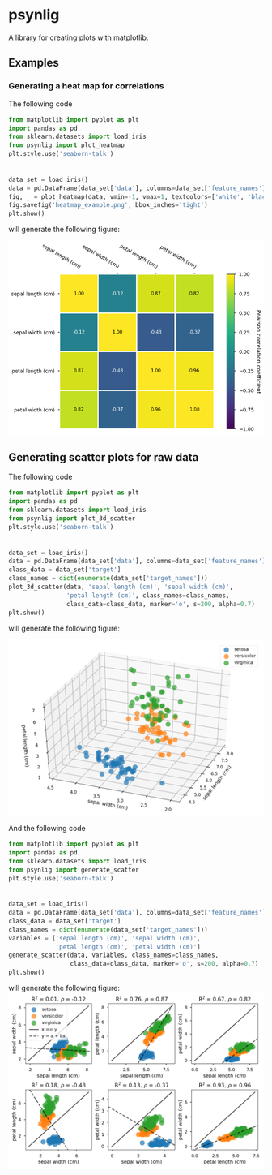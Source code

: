 # psynlig

A library for creating plots with matplotlib.

## Examples

### Generating a heat map for correlations
The following code
```python
from matplotlib import pyplot as plt
import pandas as pd
from sklearn.datasets import load_iris
from psynlig import plot_heatmap
plt.style.use('seaborn-talk')


data_set = load_iris()
data = pd.DataFrame(data_set['data'], columns=data_set['feature_names'])
fig, _ = plot_heatmap(data, vmin=-1, vmax=1, textcolors=['white', 'black'])
fig.savefig('heatmap_example.png', bbox_inches='tight')
plt.show()
```

will generate the following figure:

![heatmap](examples/heat_correlation/heatmap_example.png)

## Generating scatter plots for raw data
The following code
```python
from matplotlib import pyplot as plt
import pandas as pd
from sklearn.datasets import load_iris
from psynlig import plot_3d_scatter
plt.style.use('seaborn-talk')


data_set = load_iris()
data = pd.DataFrame(data_set['data'], columns=data_set['feature_names'])
class_data = data_set['target']
class_names = dict(enumerate(data_set['target_names']))
plot_3d_scatter(data, 'sepal length (cm)', 'sepal width (cm)',
                'petal length (cm)', class_names=class_names,
                class_data=class_data, marker='o', s=200, alpha=0.7)
plt.show()
```
will generate the following figure:

![scatter3d](examples/scatter/scatter3d.png)

And the following code
```python
from matplotlib import pyplot as plt
import pandas as pd
from sklearn.datasets import load_iris
from psynlig import generate_scatter
plt.style.use('seaborn-talk')


data_set = load_iris()
data = pd.DataFrame(data_set['data'], columns=data_set['feature_names'])
class_data = data_set['target']
class_names = dict(enumerate(data_set['target_names']))
variables = ['sepal length (cm)', 'sepal width (cm)',
             'petal length (cm)', 'petal width (cm)']
generate_scatter(data, variables, class_names=class_names,
                 class_data=class_data, marker='o', s=200, alpha=0.7)
plt.show()
```

will generate the following figure:
![scatter2d](examples/scatter/scatter2d.png)

